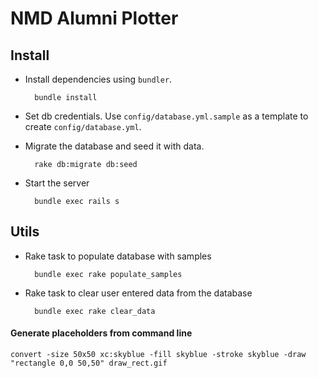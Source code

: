 # NMD Alumni Plotter

## Install

* Install dependencies using `bundler`.

        bundle install

* Set db credentials. Use `config/database.yml.sample` as a template to create `config/database.yml`.

* Migrate the database and seed it with data.

        rake db:migrate db:seed

* Start the server

        bundle exec rails s

## Utils

* Rake task to populate database with samples

        bundle exec rake populate_samples

* Rake task to clear user entered data from the database

        bundle exec rake clear_data


#### Generate placeholders from command line

    convert -size 50x50 xc:skyblue -fill skyblue -stroke skyblue -draw "rectangle 0,0 50,50" draw_rect.gif
